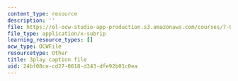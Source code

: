 ```yaml
---
content_type: resource
description: ''
file: https://ol-ocw-studio-app-production.s3.amazonaws.com/courses/7-016-introductory-biology-fall-2018/24bf08cecd270618d343dfe92b01c0ea_SqGmQ6CFYHw.srt
file_type: application/x-subrip
learning_resource_types: []
ocw_type: OCWFile
resourcetype: Other
title: 3play caption file
uid: 24bf08ce-cd27-0618-d343-dfe92b01c0ea
---
```

